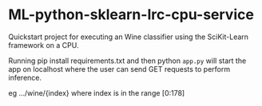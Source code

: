 # ML-python-sklearn-lrc-cpu-service

Quickstart project for executing an Wine classifier using the SciKit-Learn framework on a CPU.

Running pip install requirements.txt and then python `app.py` will start the app on localhost where the user can send GET requests to perform inference.

eg .../wine/{index} where index is in the range [0:178]
